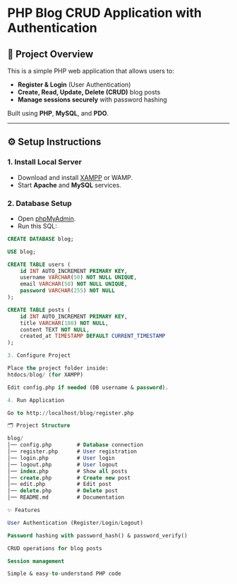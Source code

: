 # PHP Blog CRUD Application with Authentication

## 📌 Project Overview
This is a simple PHP web application that allows users to:
- **Register & Login** (User Authentication)
- **Create, Read, Update, Delete (CRUD)** blog posts
- **Manage sessions securely** with password hashing

Built using **PHP**, **MySQL**, and **PDO**.

---

## ⚙️ Setup Instructions

### 1. Install Local Server
- Download and install [XAMPP](https://www.apachefriends.org/) or WAMP.
- Start **Apache** and **MySQL** services.

### 2. Database Setup
- Open [phpMyAdmin](http://localhost/phpmyadmin).
- Run this SQL:
```sql
CREATE DATABASE blog;

USE blog;

CREATE TABLE users (
    id INT AUTO_INCREMENT PRIMARY KEY,
    username VARCHAR(50) NOT NULL UNIQUE,
    email VARCHAR(50) NOT NULL UNIQUE,
    password VARCHAR(255) NOT NULL
);

CREATE TABLE posts (
    id INT AUTO_INCREMENT PRIMARY KEY,
    title VARCHAR(100) NOT NULL,
    content TEXT NOT NULL,
    created_at TIMESTAMP DEFAULT CURRENT_TIMESTAMP
);

3. Configure Project

Place the project folder inside:
htdocs/blog/ (for XAMPP)

Edit config.php if needed (DB username & password).

4. Run Application

Go to http://localhost/blog/register.php

🗂️ Project Structure

blog/
│── config.php        # Database connection
│── register.php      # User registration
│── login.php         # User login
│── logout.php        # User logout
│── index.php         # Show all posts
│── create.php        # Create new post
│── edit.php          # Edit post
│── delete.php        # Delete post
│── README.md         # Documentation

✨ Features

User Authentication (Register/Login/Logout)

Password hashing with password_hash() & password_verify()

CRUD operations for blog posts

Session management

Simple & easy-to-understand PHP code

